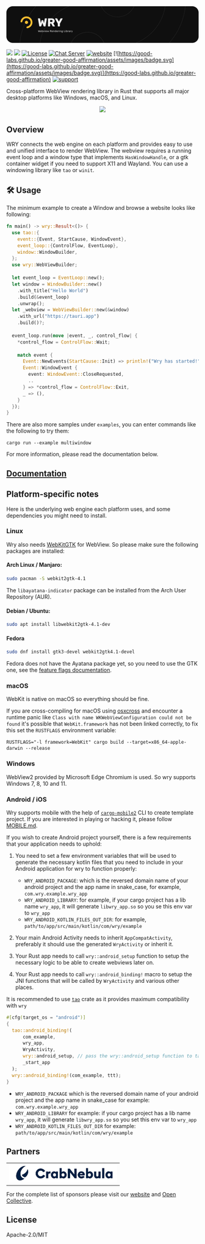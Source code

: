 <img src=".github/splash.png" alt="WRY Webview Rendering library" />

[![](https://img.shields.io/crates/v/wry?style=flat-square)](https://crates.io/crates/wry)
[![](https://img.shields.io/docsrs/wry?style=flat-square)](https://docs.rs/wry/)
[![License](https://img.shields.io/badge/License-MIT%20or%20Apache%202-green.svg)](https://opencollective.com/tauri)
[![Chat Server](https://img.shields.io/badge/chat-discord-7289da.svg)](https://discord.gg/SpmNs4S)
[![website](https://img.shields.io/badge/website-tauri.app-purple.svg)](https://tauri.app)
[![https://good-labs.github.io/greater-good-affirmation/assets/images/badge.svg](https://good-labs.github.io/greater-good-affirmation/assets/images/badge.svg)](https://good-labs.github.io/greater-good-affirmation)
[![support](https://img.shields.io/badge/sponsor-Open%20Collective-blue.svg)](https://opencollective.com/tauri)

Cross-platform WebView rendering library in Rust that supports all major desktop
platforms like Windows, macOS, and Linux.

<div align="center">
  <a href="https://gfycat.com/needywetelk">
    <img src="https://thumbs.gfycat.com/NeedyWetElk-size_restricted.gif">
  </a>
</div>

## Overview

WRY connects the web engine on each platform and provides easy to use and
unified interface to render WebView. The webview requires a running event loop
and a window type that implements `HasWindowHandle`, or a gtk container widget
if you need to support X11 and Wayland. You can use a windowing library like
`tao` or `winit`.

## 🛠️ Usage

The minimum example to create a Window and browse a website looks like
following:

```rust
fn main() -> wry::Result<()> {
  use tao::{
    event::{Event, StartCause, WindowEvent},
    event_loop::{ControlFlow, EventLoop},
    window::WindowBuilder,
  };
  use wry::WebViewBuilder;

  let event_loop = EventLoop::new();
  let window = WindowBuilder::new()
    .with_title("Hello World")
    .build(&event_loop)
    .unwrap();
  let _webview = WebViewBuilder::new(&window)
    .with_url("https://tauri.app")
    .build()?;

  event_loop.run(move |event, _, control_flow| {
    *control_flow = ControlFlow::Wait;

    match event {
      Event::NewEvents(StartCause::Init) => println!("Wry has started!"),
      Event::WindowEvent {
        event: WindowEvent::CloseRequested,
        ..
      } => *control_flow = ControlFlow::Exit,
      _ => (),
    }
  });
}
```

There are also more samples under `examples`, you can enter commands like the
following to try them:

```
cargo run --example multiwindow
```

For more information, please read the documentation below.

## [Documentation](https://docs.rs/wry)

## Platform-specific notes

Here is the underlying web engine each platform uses, and some dependencies you
might need to install.

### Linux

Wry also needs [WebKitGTK](https://webkitgtk.org/) for WebView. So please make
sure the following packages are installed:

#### Arch Linux / Manjaro:

```bash
sudo pacman -S webkit2gtk-4.1
```

The `libayatana-indicator` package can be installed from the Arch User
Repository (AUR).

#### Debian / Ubuntu:

```bash
sudo apt install libwebkit2gtk-4.1-dev
```

#### Fedora

```bash
sudo dnf install gtk3-devel webkit2gtk4.1-devel
```

Fedora does not have the Ayatana package yet, so you need to use the GTK one,
see the
[feature flags documentation](https://docs.rs/wry/latest/wry/#feature-flags).

### macOS

WebKit is native on macOS so everything should be fine.

If you are cross-compiling for macOS using
[osxcross](https://github.com/tpoechtrager/osxcross) and encounter a runtime
panic like `Class with name WKWebViewConfiguration could not be found` it's
possible that `WebKit.framework` has not been linked correctly, to fix this set
the `RUSTFLAGS` environment variable:

```
RUSTFLAGS="-l framework=WebKit" cargo build --target=x86_64-apple-darwin --release
```

### Windows

WebView2 provided by Microsoft Edge Chromium is used. So wry supports Windows 7,
8, 10 and 11.

### Android / iOS

Wry supports mobile with the help of
[`cargo-mobile2`](https://github.com/tauri-apps/cargo-mobile2) CLI to create
template project. If you are interested in playing or hacking it, please follow
[MOBILE.md](MOBILE.md).

If you wish to create Android project yourself, there is a few requirements that
your application needs to uphold:

1.  You need to set a few environment variables that will be used to generate
    the necessary kotlin files that you need to include in your Android
    application for wry to function properly:

    -   `WRY_ANDROID_PACKAGE`: which is the reversed domain name of your android
        project and the app name in snake_case, for example,
        `com.wry.example.wry_app`
    -   `WRY_ANDROID_LIBRARY`: for example, if your cargo project has a lib name
        `wry_app`, it will generate `libwry_app.so` so you se this env var to
        `wry_app`
    -   `WRY_ANDROID_KOTLIN_FILES_OUT_DIR`: for example,
        `path/to/app/src/main/kotlin/com/wry/example`

2.  Your main Android Activity needs to inherit `AppCompatActivity`, preferably
    it should use the generated `WryActivity` or inherit it.
3.  Your Rust app needs to call `wry::android_setup` function to setup the
    necessary logic to be able to create webviews later on.
4.  Your Rust app needs to call `wry::android_binding!` macro to setup the JNI
    functions that will be called by `WryActivity` and various other places.

It is recommended to use [`tao`](https://docs.rs/tao/latest/tao/) crate as it
provides maximum compatibility with `wry`

```rs
#[cfg(target_os = "android")]
{
  tao::android_binding!(
      com_example,
      wry_app,
      WryActivity,
      wry::android_setup, // pass the wry::android_setup function to tao which will invoke when the event loop is created
      _start_app
  );
  wry::android_binding!(com_example, ttt);
}
```

-   `WRY_ANDROID_PACKAGE` which is the reversed domain name of your android
    project and the app name in snake_case for example:
    `com.wry.example.wry_app`
-   `WRY_ANDROID_LIBRARY` for example: if your cargo project has a lib name
    `wry_app`, it will generate `libwry_app.so` so you set this env var to
    `wry_app`
-   `WRY_ANDROID_KOTLIN_FILES_OUT_DIR` for example:
    `path/to/app/src/main/kotlin/com/wry/example`

## Partners

<table>
  <tbody>
    <tr>
      <td align="center" valign="middle">
        <a href="https://crabnebula.dev" target="_blank">
          <img src=".github/sponsors/crabnebula.svg" alt="CrabNebula" width="283">
        </a>
      </td>
    </tr>
  </tbody>
</table>

For the complete list of sponsors please visit our
[website](https://tauri.app#sponsors) and
[Open Collective](https://opencollective.com/tauri).

## License

Apache-2.0/MIT
